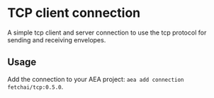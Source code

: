 # TCP client connection
A simple tcp client and server connection to use the tcp protocol for sending and receiving envelopes.

## Usage
Add the connection to your AEA project: `aea add connection fetchai/tcp:0.5.0`.
